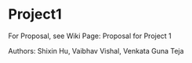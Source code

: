 # Project1

For Proposal, see Wiki Page: Proposal for Project 1

Authors: Shixin Hu, Vaibhav Vishal, Venkata Guna Teja
